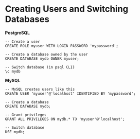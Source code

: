 # Creating Users and Switching Databases

**PostgreSQL**

```postgresql
-- Create a user
CREATE ROLE myuser WITH LOGIN PASSWORD 'mypassword';

-- Create a database owned by the user
CREATE DATABASE mydb OWNER myuser;

-- Switch database (in psql CLI)
\c mydb
```



**MySQL**

```mysql
-- MySQL creates users like this
CREATE USER 'myuser'@'localhost' IDENTIFIED BY 'mypassword';

-- Create a database
CREATE DATABASE mydb;

-- Grant privileges
GRANT ALL PRIVILEGES ON mydb.* TO 'myuser'@'localhost';

-- Switch database
USE mydb;
```

